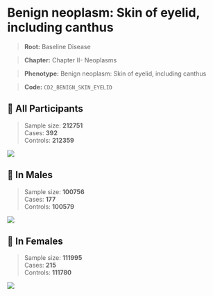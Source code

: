 # Benign neoplasm: Skin of eyelid, including canthus

> **Root:** Baseline Disease  

> **Chapter:** Chapter II- Neoplasms  

> **Phenotype:** Benign neoplasm: Skin of eyelid, including canthus  

> **Code:** `CD2_BENIGN_SKIN_EYELID`

## 🧪 All Participants  
> Sample size: **212751**  
> Cases: **392**  
> Controls: **212359**
<img src="/Disease/Figures/ALL/Baseline/CD2_BENIGN_SKIN_EYELID.png"/>
<CsvTable src="/public/Disease/Data/ALL/Baseline/LG_CD2_BENIGN_SKIN_EYELID.csv" label="🔍 View full results" />

## 👨 In Males  
> Sample size: **100756**  
> Cases: **177**  
> Controls: **100579**
<img src="/Disease/Figures/Male/Baseline/CD2_BENIGN_SKIN_EYELID.png"/>
<CsvTable src="/public/Disease/Data/Male/Baseline/LG_CD2_BENIGN_SKIN_EYELID.csv" label="🔍 View full results" />

## 👩 In Females  
> Sample size: **111995**  
> Cases: **215**  
> Controls: **111780**
<img src="/Disease/Figures/Female/Baseline/CD2_BENIGN_SKIN_EYELID.png"/>
<CsvTable src="/public/Disease/Data/Female/Baseline/LG_CD2_BENIGN_SKIN_EYELID.csv" label="🔍 View full results" />
